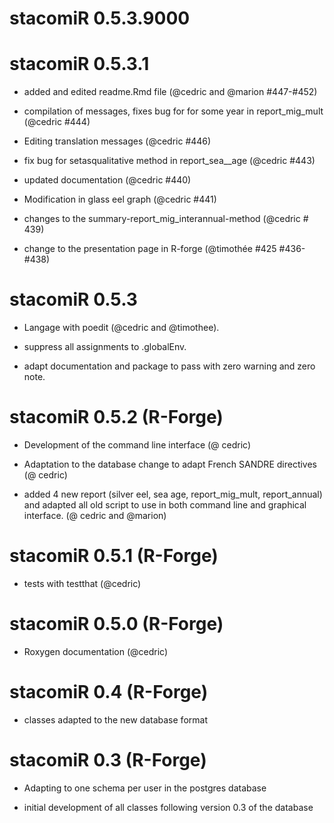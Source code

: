 # stacomiR 0.5.3.9000


# stacomiR 0.5.3.1

* added and edited readme.Rmd file (@cedric and @marion #447-#452)

* compilation of messages, fixes bug for for some year in report\_mig\_mult (@cedric #444)

* Editing translation messages (@cedric #446)

* fix bug for setasqualitative method in report\_sea__age (@cedric #443)

* updated documentation (@cedric #440)

* Modification in glass eel graph (@cedric #441)

* changes to the summary-report\_mig\_interannual-method (@cedric # 439)

* change to the presentation page in R-forge (@timothée #425 #436-#438)

# stacomiR 0.5.3

* Langage with poedit (@cedric and @timothee).

* suppress all assignments to .globalEnv.

* adapt documentation and package to pass with zero warning and zero note.

# stacomiR 0.5.2 (R-Forge)

* Development of the command line interface (@ cedric)

* Adaptation to the database change to adapt French SANDRE directives (@ cedric)

* added 4 new report (silver eel, sea age, report\_mig\_mult, report_annual) and adapted all old script to use in both command line and graphical interface. (@ cedric and @marion)

# stacomiR 0.5.1 (R-Forge)

* tests with testthat (@cedric)

# stacomiR 0.5.0 (R-Forge)

* Roxygen documentation (@cedric)

# stacomiR 0.4 (R-Forge)

* classes adapted to the new database format

# stacomiR 0.3 (R-Forge)

* Adapting to one schema per user in the postgres database 

* initial development of all classes following version 0.3 of the database
 